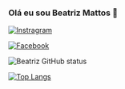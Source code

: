 ### Olá eu sou Beatriz Mattos 👋


[![Instragram](https://img.shields.io/badge/Instagram-E4405F?style=for-the-badge&logo=instagram&logoColor=white)](https://instragram.com//biiaa_mattos?igshid=YmMyMTA2M2Y)

[![Facebook](https://img.shields.io/badge/Facebook-1877F2?style=for-the-badge&logo=facebook&logoColor=white)](https://facebook.com//beatriz.de.mattos68)


![Beatriz GitHub status ](https://github-readme-stats.vercel.app/api?username=biiaamattos&show_icons=true&theme=dracula)


[![Top Langs](https://github-readme-stats.vercel.app/api/top-langs/?username=biiaamattos&layout=compact)](https://github.com/anuraghazra/github-readme-stats)
